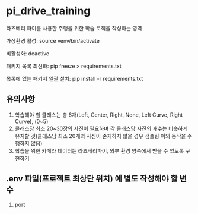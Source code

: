 # pi_drive_training
라즈베리 파이를 사용한 주행을 위한 학습 로직을 작성하는 영역

가상환경 활성: source venv/bin/activate

비활성화: deactive

패키지 목록 최신화: pip freeze > requirements.txt

목록에 있는 패키지 일괄 설치: pip install -r requirements.txt

## 유의사항
1. 학습해야 할 클래스는 총 6개(Left, Center, Right, None, Left Curve, Right Curve), (0~5)
2. 클래스당 최소 20~30장의 사진이 필요하며 각 클래스당 사진의 개수는 비슷하게 유지할 것(클래스당 최소 20개의 사진이 존재하지 않을 경우 샘플링 이외 동작을 수행하지 않음)
3. 학습을 위한 카메라 데이터는 라즈베리파이, 외부 환경 양쪽에서 받을 수 있도록 구현하기


## .env 파일(프로젝트 최상단 위치) 에 별도 작성해야 할 변수
1. port

